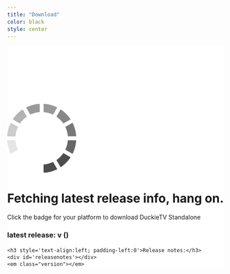 ```yaml
---
title: "Download"
color: black
style: center
---
```


<style type="text/css">
.subtlecircle.down {
  cursor: pointer;
  opacity: 0;
  transform: scale(0);
  transition: all 0.4s ease-in;
}
.subtlecircle.down:hover img {
  transform: scale(0.6) rotateY(360deg);
}
.subtlecircle.down img {
  position: absolute;
  width: 145px;
  height: auto;
  transition: all 0.4s ease-in-out;
}
.subtlecircle.down.windows img {
  top: 72px;
  left: 56px;
}
.subtlecircle.down.apple img {
  top: 51px;
  left: 61px;
}
.subtlecircle.down.linux img {
  top: 57px;
  left: 62px;
}
.subtlecircle.down strong {
  font-size: 30px;
  position: absolute;
  width: 100%;
  left: 0;
  bottom: -30px;
}

@media only screen and (max-width: 767px) {
  .down.sectiondivider img {
    position: static;
    width: 117px !important;
    height: auto !important;
  }
}
</style>


<div class="subtlecircle sectiondivider down windows faicon" style="margin-left:-415px">
  <span class="fa-stack">
    <i class="fa fa-circle fa-stack-2x"></i>
    <i class="fa fa-stack-1x"><img src="img/windows-coloured.png"></i>
  </span>
  <strong>Windows</strong>
</div>
<div class="subtlecircle sectiondivider down apple faicon">
  <span class="fa-stack">
    <i class="fa fa-circle fa-stack-2x"></i>
    <i class="fa fa-stack-1x"><img src="img/apple-coloured.png"></i>
  </span>
  <strong>Apple</strong>
</div>
<div class="subtlecircle sectiondivider down linux faicon" style="margin-left:145px">
  <span class="fa-stack">
    <i class="fa fa-circle fa-stack-2x"></i>
    <i class="fa fa-stack-1x"><img src="img/linux-coloured.png"></i>
  </span>
  <strong>Linux</strong>
</div>

<div style="padding-top:135px; background-color:white">
  <div id='loader'><img src="img/loading.gif"><h1>Fetching latest release info, hang on.</h1></div>
  <div id='loaded'>
    <p class='info'>Click the badge for your platform to download DuckieTV Standalone</p>
    <h3>latest release: v<span id='version'></span> (<span id='date'></span>) </h3>
    
    <h3 style='text-align:left; padding-left:0'>Release notes:</h3>
    <div id='releasenotes'></div>
    <em class="version"></em>
  </div>
</div>
